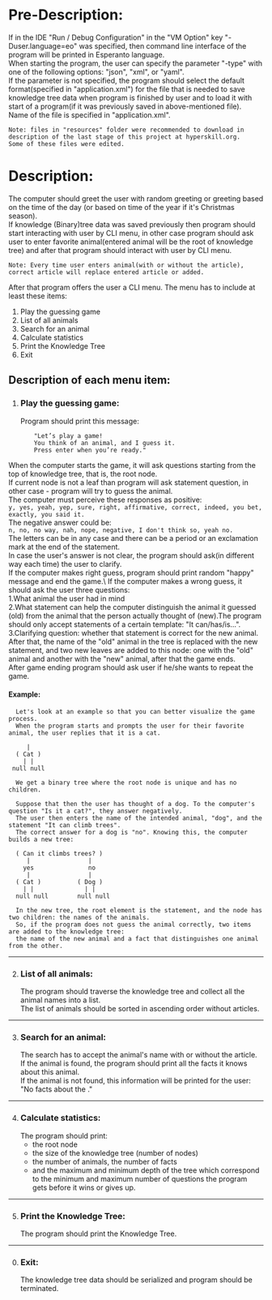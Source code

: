 #                                                     Pre-Description:
If in the IDE "Run / Debug Configuration" in the "VM Option" key "-Duser.language=eo" was specified,
then command line interface of the program will be printed in Esperanto language.\
When starting the program, the user can specify the parameter "-type" with one of the following options: "json", "xml", or "yaml".\
If the parameter is not specified, the program should select the default format(specified in "application.xml") for the file
that is needed to save knowledge tree data when program is finished by user and to load it with start of a program(if it was previously saved in above-mentioned file).\
Name of the file is specified in "application.xml".
```
Note: files in "resources" folder were recommended to download in description of the last stage of this project at hyperskill.org.
Some of these files were edited.
```
#                                                        Description:
   The computer should greet the user with random greeting or greeting based on the time of the day
(or based on time of the year if it's Christmas season).\
If knowledge (Binary)tree data was saved previously then program should start interacting with user by CLI menu,
in other case program should ask user to enter favorite animal(entered animal will be the root of knowledge tree) and
after that program should interact with user by CLI menu.
```
Note: Every time user enters animal(with or without the article), correct article will replace entered article or added.
```
After that program offers the user a CLI menu. The menu has to include at least these items:
1) Play the guessing game
2) List of all animals
3) Search for an animal
4) Calculate statistics
5) Print the Knowledge Tree
0) Exit


## Description of each menu item:
1) ### Play the guessing game:
     Program should print this message:
```
       "Let’s play a game!
       You think of an animal, and I guess it.
       Press enter when you’re ready."
```
When the computer starts the game, it will ask questions starting from the top of knowledge tree, that is, the root node.\
If current node is not a leaf than program will ask statement question, in other case - program will try to guess the animal.\
The computer must perceive these responses as positive:\
`y, yes, yeah, yep, sure, right, affirmative, correct, indeed, you bet, exactly, you said it.`\
The negative answer could be:\
`n, no, no way, nah, nope, negative, I don't think so, yeah no.`\
The letters can be in any case and there can be a period or an exclamation mark at the end of the statement.\
In case the user's answer is not clear, the program should ask(in different way each time) the user to clarify.\
If the computer makes right guess, program should print random "happy" message and end the game.\ 
If the computer makes a wrong guess, it should ask the user three questions:\
1.What animal the user had in mind\
2.What statement can help the computer distinguish the animal it guessed (old) from the animal that the person actually thought of (new).The program should only accept statements of a certain template: "It can/has/is...".\
3.Clarifying question: whether that statement is correct for the new animal.\
After that, the name of the "old" animal in the tree is replaced with the new statement,
and two new leaves are added to this node: one with the "old" animal and another with the "new" animal, after that the game ends.\
After game ending program should ask user if he/she wants to repeat the game.

#### Example:
```
  Let's look at an example so that you can better visualize the game process.
  When the program starts and prompts the user for their favorite animal, the user replies that it is a cat.

     |
  ( Cat )
    | |
 null null

  We get a binary tree where the root node is unique and has no children.

  Suppose that then the user has thought of a dog. To the computer's question "Is it a cat?", they answer negatively.
  The user then enters the name of the intended animal, "dog", and the statement "It can climb trees".
  The correct answer for a dog is "no". Knowing this, the computer builds a new tree:

  ( Can it climbs trees? )
     |                |
    yes               no
     |                |
  ( Cat )          ( Dog )
    | |              | |
  null null        null null

  In the new tree, the root element is the statement, and the node has two children: the names of the animals.
  So, if the program does not guess the animal correctly, two items are added to the knowledge tree:
  the name of the new animal and a fact that distinguishes one animal from the other.
```
------------------------------------------------------------------------------------------------------------------------
2) ### List of all animals:
   The program should traverse the knowledge tree and collect all the animal names into a list.\
   The list of animals should be sorted in ascending order without articles.

------------------------------------------------------------------------------------------------------------------------
3) ### Search for an animal:
   The search has to accept the animal's name with or without the article.\
   If the animal is found, the program should print all the facts it knows about this animal.\
   If the animal is not found, this information will be printed for the user:\
   "No facts about the <animal>."

------------------------------------------------------------------------------------------------------------------------
4) ### Calculate statistics:
   The program should print:
    - the root node
    - the size of the knowledge tree (number of nodes)
    - the number of animals, the number of facts
    - and the maximum and minimum depth of the tree which correspond to the minimum and maximum number of questions the program gets before it wins or gives up.

------------------------------------------------------------------------------------------------------------------------
5) ### Print the Knowledge Tree:
   The program should print the Knowledge Tree.

------------------------------------------------------------------------------------------------------------------------
0) ### Exit:
   The knowledge tree data should be serialized and program should be terminated.